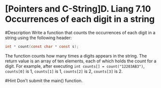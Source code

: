 # [Pointers and C-String]D. Liang 7.10 Occurrences of each digit in a string

#Description
Write a function that counts the occurrences of each digit in a string using the following header:

```c
int * count(const char * const s);
```
The function counts how many times a digits appears in the string. The return value is an array of ten elements, each of which holds the count for a digit. For example, after executing ``int counts[] = count("12203AB3")``, ``counts[0]`` is 1, ``counts[1]`` is 1, ``counts[2]`` is 2, ``counts[3]`` is 2.

#Hint
Don't submit the main() function.
